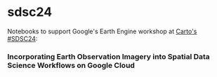# sdsc24
 Notebooks to support Google's Earth Engine workshop at [Carto's #SDSC24](https://spatial-data-science-conference.com/2024/newyork):
 
### Incorporating Earth Observation Imagery into Spatial Data Science Workflows on Google Cloud
